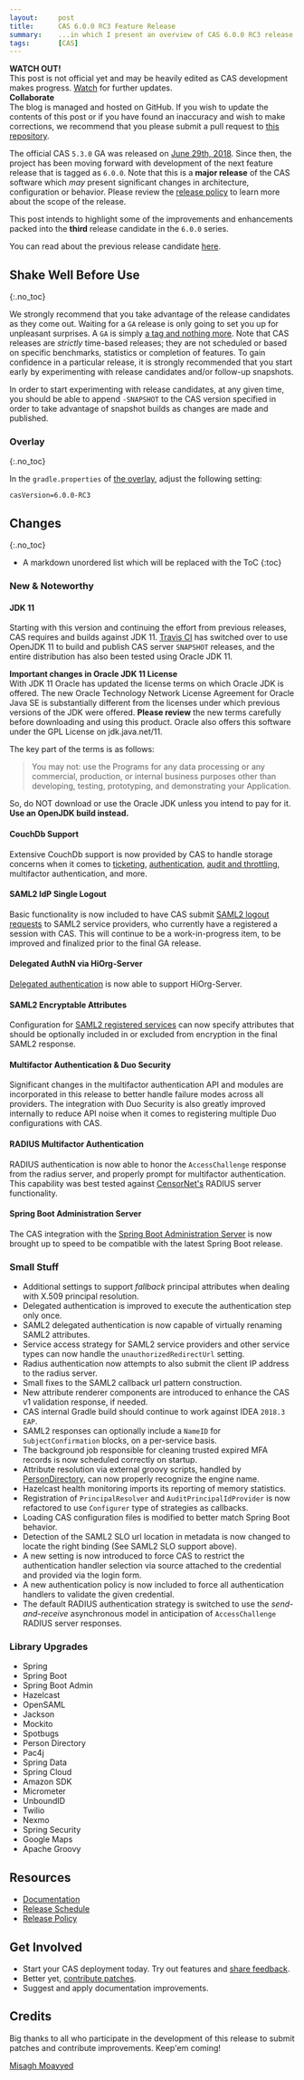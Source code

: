 ```yaml
---
layout:     post
title:      CAS 6.0.0 RC3 Feature Release
summary:    ...in which I present an overview of CAS 6.0.0 RC3 release.
tags:       [CAS]
---
```


<div class="alert alert-danger">
  <strong>WATCH OUT!</strong><br/>This post is not official yet and may be heavily edited as CAS development makes progress. <a href="https://apereo.github.io/feed.xml">Watch</a> for further updates.
</div>

<div class="alert alert-success">
  <strong>Collaborate</strong><br/>The blog is managed and hosted on GitHub. If you wish to update the contents of this post or if you have found an inaccuracy and wish to make corrections, we recommend that you please submit a pull request to <a href="https://github.com/apereo/apereo.github.io">this repository</a>.
</div>

The official CAS `5.3.0` GA was released on [June 29th, 2018](https://github.com/apereo/cas/releases/tag/v5.3.0). Since then, the project has been moving forward with development of the next feature release that is tagged as `6.0.0`. Note that this is a **major release** of the CAS software which *may* present significant changes in architecture, configuration or behavior. Please review the [release policy](https://apereo.github.io/cas/developer/Release-Policy.html) to learn more about the scope of the release.

This post intends to highlight some of the improvements and enhancements packed into the **third** release candidate in the `6.0.0` series.

You can read about the previous release candidate [here](https://apereo.github.io/2018/09/14/600rc2-release/).

## Shake Well Before Use
{:.no_toc}

We strongly recommend that you take advantage of the release candidates as they come out. Waiting for a `GA` release is only going to set you up for unpleasant surprises. A `GA` is simply [a tag and nothing more](https://apereo.github.io/2017/03/08/the-myth-of-ga-rel/). Note that CAS releases are *strictly* time-based releases; they are not scheduled or based on specific benchmarks, statistics or completion of features. To gain confidence in a particular release, it is strongly recommended that you start early by experimenting with release candidates and/or follow-up snapshots.

In order to start experimenting with release candidates, at any given time, you should be able to append `-SNAPSHOT` to the CAS version specified in order to take advantage of snapshot builds as changes are made and published.

### Overlay
{:.no_toc}

In the `gradle.properties` of [the overlay](https://github.com/apereo/cas-overlay-template), adjust the following setting:

```properties
casVersion=6.0.0-RC3
```

## Changes
{:.no_toc}

* A markdown unordered list which will be replaced with the ToC
{:toc}

### New & Noteworthy

#### JDK 11

Starting with this version and continuing the effort from previous releases, CAS requires and builds against JDK 11. [Travis CI](https://travis-ci.org/apereo/cas/builds) has switched over to use OpenJDK 11 to build and publish CAS server `SNAPSHOT` releases, and the entire distribution has also been tested using Oracle JDK 11. 

<div class="alert alert-danger">
  <strong>Important changes in Oracle JDK 11 License</strong><br/>With JDK 11 Oracle has updated the license terms on which Oracle JDK is offered. The new Oracle Technology Network License Agreement for Oracle Java SE is substantially different from the licenses under which previous versions of the JDK were offered. <b>Please review</b> the new terms carefully before downloading and using this product. Oracle also offers this software under the GPL License on jdk.java.net/11.</div>


The key part of the terms is as follows:

> You may not: use the Programs for any data processing or any commercial, production, or internal business purposes 
> other than developing, testing, prototyping, and demonstrating your Application.

So, do NOT download or use the Oracle JDK unless you intend to pay for it. **Use an OpenJDK build instead.**

#### CouchDb Support

Extensive CouchDb support is now provided by CAS to handle storage concerns when it comes to [ticketing](https://apereo.github.io/cas/development/installation/CouchDB-Ticket-Registry.html), [authentication](https://apereo.github.io/cas/development/installation/Couchbase-Authentication.html), [audit and throttling](https://apereo.github.io/cas/development/installation/Audits.html#couchbase-audits), multifactor authentication, and more.
 
#### SAML2 IdP Single Logout

Basic functionality is now included to have CAS submit [SAML2 logout requests](https://apereo.github.io/cas/development/installation/Configuring-SAML2-Authentication.html) to SAML2 service providers, who currently have a registered a session with CAS.
This will continue to be a work-in-progress item, to be improved and finalized prior to the final GA release.

#### Delegated AuthN via HiOrg-Server

[Delegated authentication](https://apereo.github.io/cas/development/integration/Delegate-Authentication.html) is now able to support HiOrg-Server.
 
#### SAML2 Encryptable Attributes

Configuration for [SAML2 registered services](https://apereo.github.io/cas/development/installation/Configuring-SAML2-Authentication.html) can now specify attributes that should be optionally included in or excluded from encryption in the final SAML2 response.

#### Multifactor Authentication & Duo Security

Significant changes in the multifactor authentication API and modules are incorporated in this release to better handle failure modes across all providers.
The integration with Duo Security is also greatly improved internally to reduce API noise when it comes to registering multiple Duo configurations with CAS.

#### RADIUS Multifactor Authentication

RADIUS authentication is now able to honor the `AccessChallenge` response from the radius server, and properly prompt for multifactor authentication. This capability was best tested against [CensorNet's](https://www.censornet.com/) RADIUS server functionality.

#### Spring Boot Administration Server

The CAS integration with the [Spring Boot Administration Server](https://apereo.github.io/cas/development/installation/Configuring-Monitoring-Administration.html) is now brought up to speed to be compatible with the latest Spring Boot release.

### Small Stuff

- Additional settings to support *fallback* principal attributes when dealing with X.509 principal resolution.
- Delegated authentication is improved to execute the authentication step only once.
- SAML2 delegated authentication is now capable of virtually renaming SAML2 attributes.
- Service access strategy for SAML2 service providers and other service types can now handle the `unauthorizedRedirectUrl` setting.
- Radius authentication now attempts to also submit the client IP address to the radius server.
- Small fixes to the SAML2 callback url pattern construction.
- New attribute renderer components are introduced to enhance the CAS v1 validation response, if needed.
- CAS internal Gradle build should continue to work against IDEA `2018.3 EAP`.
- SAML2 responses can optionally include a `NameID` for `SubjectConfirmation` blocks, on a per-service basis. 
- The background job responsible for cleaning trusted expired MFA records is now scheduled correctly on startup.
- Attribute resolution via external groovy scripts, handled by [PersonDirectory](https://github.com/apereo/person-directory), can now properly recognize the engine name.
- Hazelcast health monitoring imports its reporting of memory statistics.
- Registration of `PrincipalResolver` and `AuditPrincipalIdProvider` is now refactored to use `Configurer` type of strategies as callbacks.
- Loading CAS configuration files is modified to better match Spring Boot behavior.
- Detection of the SAML2 SLO url location in metadata is now changed to locate the right binding (See SAML2 SLO support above).
- A new setting is now introduced to force CAS to restrict the authentication handler selection via source attached to the credential and provided via the login form.
- A new authentication policy is now included to force all authentication handlers to validate the given credential.
- The default RADIUS authentication strategy is switched to use the *send-and-receive* asynchronous model in anticipation of `AccessChallenge` RADIUS server responses.

### Library Upgrades

- Spring
- Spring Boot
- Spring Boot Admin
- Hazelcast
- OpenSAML
- Jackson
- Mockito
- Spotbugs
- Person Directory
- Pac4j
- Spring Data
- Spring Cloud
- Amazon SDK
- Micrometer
- UnboundID
- Twilio
- Nexmo
- Spring Security
- Google Maps
- Apache Groovy

## Resources

- [Documentation](https://apereo.github.io/cas/development/)
- [Release Schedule](https://github.com/apereo/cas/milestones)
- [Release Policy](https://apereo.github.io/cas/developer/Release-Policy.html)

## Get Involved

- Start your CAS deployment today. Try out features and [share feedback](https://apereo.github.io/cas/Mailing-Lists.html).
- Better yet, [contribute patches](https://apereo.github.io/cas/developer/Contributor-Guidelines.html).
- Suggest and apply documentation improvements.

## Credits

Big thanks to all who participate in the development of this release to submit patches and contribute improvements. Keep'em coming!

[Misagh Moayyed](https://twitter.com/misagh84)

